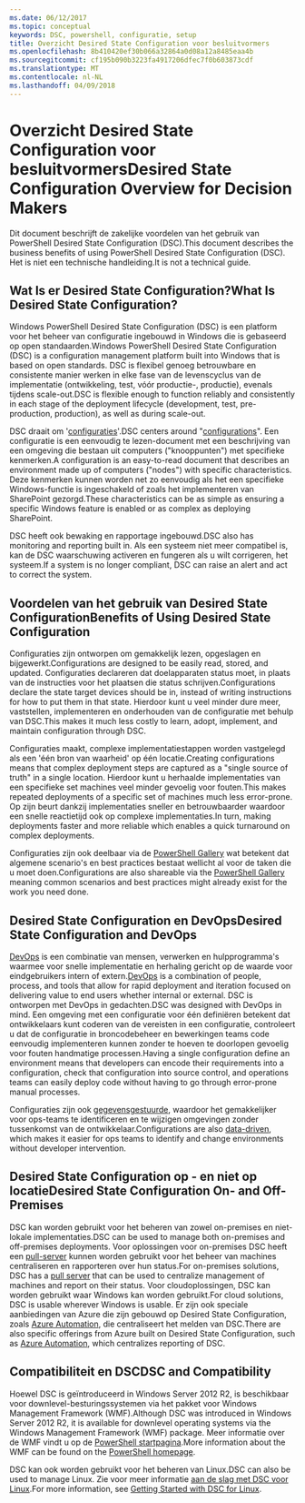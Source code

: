 ```yaml
---
ms.date: 06/12/2017
ms.topic: conceptual
keywords: DSC, powershell, configuratie, setup
title: Overzicht Desired State Configuration voor besluitvormers
ms.openlocfilehash: 8b410420ef30b066a32864a0d08a12a8485eaa4b
ms.sourcegitcommit: cf195b090b3223fa4917206dfec7f0b603873cdf
ms.translationtype: MT
ms.contentlocale: nl-NL
ms.lasthandoff: 04/09/2018
---
```

# <a name="desired-state-configuration-overview-for-decision-makers"></a><span data-ttu-id="44842-103">Overzicht Desired State Configuration voor besluitvormers</span><span class="sxs-lookup"><span data-stu-id="44842-103">Desired State Configuration Overview for Decision Makers</span></span>

<span data-ttu-id="44842-104">Dit document beschrijft de zakelijke voordelen van het gebruik van PowerShell Desired State Configuration (DSC).</span><span class="sxs-lookup"><span data-stu-id="44842-104">This document describes the business benefits of using PowerShell Desired State Configuration (DSC).</span></span> <span data-ttu-id="44842-105">Het is niet een technische handleiding.</span><span class="sxs-lookup"><span data-stu-id="44842-105">It is not a technical guide.</span></span>

## <a name="what-is-desired-state-configuration"></a><span data-ttu-id="44842-106">Wat Is er Desired State Configuration?</span><span class="sxs-lookup"><span data-stu-id="44842-106">What Is Desired State Configuration?</span></span>

<span data-ttu-id="44842-107">Windows PowerShell Desired State Configuration (DSC) is een platform voor het beheer van configuratie ingebouwd in Windows die is gebaseerd op open standaarden.</span><span class="sxs-lookup"><span data-stu-id="44842-107">Windows PowerShell Desired State Configuration (DSC) is a configuration management platform built into Windows that is based on open standards.</span></span> <span data-ttu-id="44842-108">DSC is flexibel genoeg betrouwbare en consistente manier werken in elke fase van de levenscyclus van de implementatie (ontwikkeling, test, vóór productie-, productie), evenals tijdens scale-out.</span><span class="sxs-lookup"><span data-stu-id="44842-108">DSC is flexible enough to function reliably and consistently in each stage of the deployment lifecycle (development, test, pre-production, production), as well as during scale-out.</span></span>

<span data-ttu-id="44842-109">DSC draait om '[configuraties](https://msdn.microsoft.com/powershell/dsc/configurations)'.</span><span class="sxs-lookup"><span data-stu-id="44842-109">DSC centers around "[configurations](https://msdn.microsoft.com/powershell/dsc/configurations)".</span></span>
<span data-ttu-id="44842-110">Een configuratie is een eenvoudig te lezen-document met een beschrijving van een omgeving die bestaan uit computers ("knooppunten") met specifieke kenmerken.</span><span class="sxs-lookup"><span data-stu-id="44842-110">A configuration is an easy-to-read document that describes an environment made up of computers ("nodes") with specific characteristics.</span></span>
<span data-ttu-id="44842-111">Deze kenmerken kunnen worden net zo eenvoudig als het een specifieke Windows-functie is ingeschakeld of zoals het implementeren van SharePoint gezorgd.</span><span class="sxs-lookup"><span data-stu-id="44842-111">These characteristics can be as simple as ensuring a specific Windows feature is enabled or as complex as deploying SharePoint.</span></span>

<span data-ttu-id="44842-112">DSC heeft ook bewaking en rapportage ingebouwd.</span><span class="sxs-lookup"><span data-stu-id="44842-112">DSC also has monitoring and reporting built in.</span></span>
<span data-ttu-id="44842-113">Als een systeem niet meer compatibel is, kan de DSC waarschuwing activeren en fungeren als u wilt corrigeren, het systeem.</span><span class="sxs-lookup"><span data-stu-id="44842-113">If a system is no longer compliant, DSC can raise an alert and act to correct the system.</span></span>

## <a name="benefits-of-using-desired-state-configuration"></a><span data-ttu-id="44842-114">Voordelen van het gebruik van Desired State Configuration</span><span class="sxs-lookup"><span data-stu-id="44842-114">Benefits of Using Desired State Configuration</span></span>

<span data-ttu-id="44842-115">Configuraties zijn ontworpen om gemakkelijk lezen, opgeslagen en bijgewerkt.</span><span class="sxs-lookup"><span data-stu-id="44842-115">Configurations are designed to be easily read, stored, and updated.</span></span>
<span data-ttu-id="44842-116">Configuraties declareren dat doelapparaten status moet, in plaats van de instructies voor het plaatsen die status schrijven.</span><span class="sxs-lookup"><span data-stu-id="44842-116">Configurations declare the state target devices should be in, instead of writing instructions for how to put them in that state.</span></span>
<span data-ttu-id="44842-117">Hierdoor kunt u veel minder dure meer, vaststellen, implementeren en onderhouden van de configuratie met behulp van DSC.</span><span class="sxs-lookup"><span data-stu-id="44842-117">This makes it much less costly to learn, adopt, implement, and maintain configuration through DSC.</span></span>

<span data-ttu-id="44842-118">Configuraties maakt, complexe implementatiestappen worden vastgelegd als een 'één bron van waarheid' op één locatie.</span><span class="sxs-lookup"><span data-stu-id="44842-118">Creating configurations means that complex deployment steps are captured as a "single source of truth" in a single location.</span></span>
<span data-ttu-id="44842-119">Hierdoor kunt u herhaalde implementaties van een specifieke set machines veel minder gevoelig voor fouten.</span><span class="sxs-lookup"><span data-stu-id="44842-119">This makes repeated deployments of a specific set of machines much less error-prone.</span></span>
<span data-ttu-id="44842-120">Op zijn beurt dankzij implementaties sneller en betrouwbaarder waardoor een snelle reactietijd ook op complexe implementaties.</span><span class="sxs-lookup"><span data-stu-id="44842-120">In turn, making deployments faster and more reliable which enables a quick turnaround on complex deployments.</span></span>

<span data-ttu-id="44842-121">Configuraties zijn ook deelbaar via de [PowerShell Gallery](https://powershellgallery.com) wat betekent dat algemene scenario's en best practices bestaat wellicht al voor de taken die u moet doen.</span><span class="sxs-lookup"><span data-stu-id="44842-121">Configurations are also shareable via the [PowerShell Gallery](https://powershellgallery.com) meaning common scenarios and best practices might already exist for the work you need done.</span></span>


## <a name="desired-state-configuration-and-devops"></a><span data-ttu-id="44842-122">Desired State Configuration en DevOps</span><span class="sxs-lookup"><span data-stu-id="44842-122">Desired State Configuration and DevOps</span></span>

<span data-ttu-id="44842-123">[DevOps](http://blogs.technet.com/b/ashleymcglone/archive/2015/11/20/devops-for-n00bs-ie-windows-people.aspx) is een combinatie van mensen, verwerken en hulpprogramma's waarmee voor snelle implementatie en herhaling gericht op de waarde voor eindgebruikers intern of extern.</span><span class="sxs-lookup"><span data-stu-id="44842-123">[DevOps](http://blogs.technet.com/b/ashleymcglone/archive/2015/11/20/devops-for-n00bs-ie-windows-people.aspx) is a combination of people, process, and tools that allow for rapid deployment and iteration focused on delivering value to end users whether internal or external.</span></span>
<span data-ttu-id="44842-124">DSC is ontworpen met DevOps in gedachten.</span><span class="sxs-lookup"><span data-stu-id="44842-124">DSC was designed with DevOps in mind.</span></span>
<span data-ttu-id="44842-125">Een omgeving met een configuratie voor één definiëren betekent dat ontwikkelaars kunt coderen van de vereisten in een configuratie, controleert u dat de configuratie in broncodebeheer en bewerkingen teams code eenvoudig implementeren kunnen zonder te hoeven te doorlopen gevoelig voor fouten handmatige processen.</span><span class="sxs-lookup"><span data-stu-id="44842-125">Having a single configuration define an environment means that developers can encode their requirements into a configuration, check that configuration into source control, and operations teams can easily deploy code without having to go through error-prone manual processes.</span></span>

<span data-ttu-id="44842-126">Configuraties zijn ook [gegevensgestuurde](https://msdn.microsoft.com/powershell/dsc/configdata), waardoor het gemakkelijker voor ops-teams te identificeren en te wijzigen omgevingen zonder tussenkomst van de ontwikkelaar.</span><span class="sxs-lookup"><span data-stu-id="44842-126">Configurations are also [data-driven](https://msdn.microsoft.com/powershell/dsc/configdata), which makes it easier for ops teams to identify and change environments without developer intervention.</span></span>

## <a name="desired-state-configuration-on--and-off-premises"></a><span data-ttu-id="44842-127">Desired State Configuration op - en niet op locatie</span><span class="sxs-lookup"><span data-stu-id="44842-127">Desired State Configuration On- and Off-Premises</span></span>

<span data-ttu-id="44842-128">DSC kan worden gebruikt voor het beheren van zowel on-premises en niet-lokale implementaties.</span><span class="sxs-lookup"><span data-stu-id="44842-128">DSC can be used to manage both on-premises and off-premises deployments.</span></span>
<span data-ttu-id="44842-129">Voor oplossingen voor on-premises DSC heeft een [pull-server](https://msdn.microsoft.com/powershell/dsc/pullserver) kunnen worden gebruikt voor het beheer van machines centraliseren en rapporteren over hun status.</span><span class="sxs-lookup"><span data-stu-id="44842-129">For on-premises solutions, DSC has a [pull server](https://msdn.microsoft.com/powershell/dsc/pullserver) that can be used to centralize management of machines and report on their status.</span></span>
<span data-ttu-id="44842-130">Voor cloudoplossingen, DSC kan worden gebruikt waar Windows kan worden gebruikt.</span><span class="sxs-lookup"><span data-stu-id="44842-130">For cloud solutions, DSC is usable wherever Windows is usable.</span></span>
<span data-ttu-id="44842-131">Er zijn ook speciale aanbiedingen van Azure die zijn gebouwd op Desired State Configuration, zoals [Azure Automation](https://azure.microsoft.com/en-us/documentation/services/automation/), die centraliseert het melden van DSC.</span><span class="sxs-lookup"><span data-stu-id="44842-131">There are also specific offerings from Azure built on Desired State Configuration, such as [Azure Automation](https://azure.microsoft.com/en-us/documentation/services/automation/), which centralizes reporting of DSC.</span></span>

## <a name="dsc-and-compatibility"></a><span data-ttu-id="44842-132">Compatibiliteit en DSC</span><span class="sxs-lookup"><span data-stu-id="44842-132">DSC and Compatibility</span></span>

<span data-ttu-id="44842-133">Hoewel DSC is geïntroduceerd in Windows Server 2012 R2, is beschikbaar voor downlevel-besturingssystemen via het pakket voor Windows Management Framework (WMF).</span><span class="sxs-lookup"><span data-stu-id="44842-133">Although DSC was introduced in Windows Server 2012 R2, it is available for downlevel operating systems via the Windows Management Framework (WMF) package.</span></span>
<span data-ttu-id="44842-134">Meer informatie over de WMF vindt u op de [PowerShell startpagina](https://msdn.microsoft.com/en-us/powershell/).</span><span class="sxs-lookup"><span data-stu-id="44842-134">More information about the WMF can be found on the [PowerShell homepage](https://msdn.microsoft.com/en-us/powershell/).</span></span>

<span data-ttu-id="44842-135">DSC kan ook worden gebruikt voor het beheren van Linux.</span><span class="sxs-lookup"><span data-stu-id="44842-135">DSC can also be used to manage Linux.</span></span> <span data-ttu-id="44842-136">Zie voor meer informatie [aan de slag met DSC voor Linux](https://msdn.microsoft.com/en-us/powershell/dsc/lnxgettingstarted).</span><span class="sxs-lookup"><span data-stu-id="44842-136">For more information, see [Getting Started with DSC for Linux](https://msdn.microsoft.com/en-us/powershell/dsc/lnxgettingstarted).</span></span>